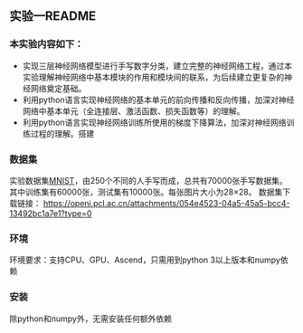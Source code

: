 ## 实验一README

### 本实验内容如下：
- 实现三层神经网络模型进行手写数字分类，建立完整的神经网络工程，通过本实验理解神经网络中基本模块的作用和模块间的联系，为后续建立更复杂的神经网络奠定基础。
- 利用python语言实现神经网络的基本单元的前向传播和反向传播，加深对神经网络中基本单元（全连接层、激活函数、损失函数等）的理解。
- 利用python语言实现神经网络训练所使用的梯度下降算法，加深对神经网络训练过程的理解。搭建


### 数据集
实验数据集[MNIST](http://yann.lecun.com/exdb/mnist/)，由250个不同的人手写而成，总共有70000张手写数据集。其中训练集有60000张，测试集有10000张。每张图片大小为28×28。
数据集下载链接：
https://openi.pcl.ac.cn/attachments/054e4523-04a5-45a5-bcc4-13492bc1a7e1?type=0


### 环境
环境要求：支持CPU、GPU、Ascend，只需用到python 3以上版本和numpy依赖

### 安装
除python和numpy外，无需安装任何额外依赖
